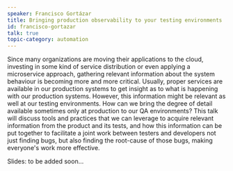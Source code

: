 ```yaml
---
speaker: Francisco Gortázar
title: Bringing production observability to your testing environments
id: francisco-gortazar
talk: true
topic-category: automation
---
```

Since many organizations are moving their applications to the cloud, investing in some kind of service distribution or even applying a microservice approach,
gathering relevant information about the system behaviour is becoming more and more critical.
Usually, proper services are available in our production systems to get insight as to what is happening with our production systems.
However, this information might be relevant as well at our testing environments. How can we bring the degree of detail available sometimes only at production to our QA environments?
This talk will discuss tools and practices that we can leverage to acquire relevant information from the product and its tests,
and how this information can be put together to facilitate a joint work between testers and developers not just finding bugs, but also finding the root-cause of those bugs,
making everyone's work more effective.

Slides: to be added soon...